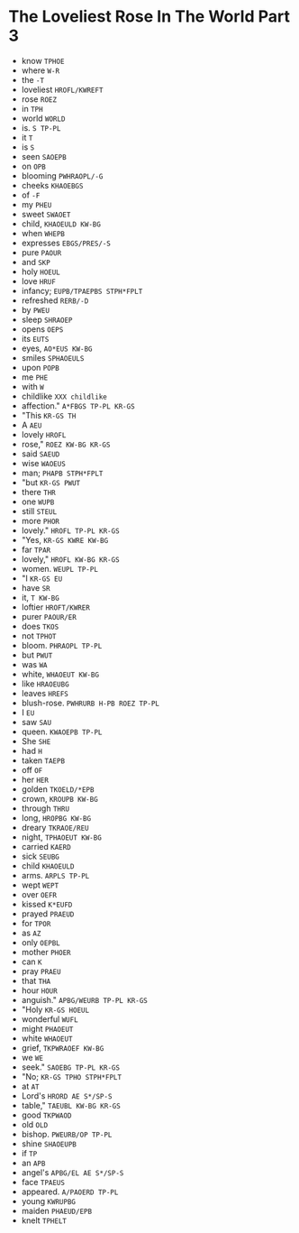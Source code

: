# The Loveliest Rose In The World Part 3

* know `TPHOE`
* where `W-R`
* the `-T`
* loveliest `HROFL/KWREFT`
* rose `ROEZ`
* in `TPH`
* world `WORLD`
* is. `S TP-PL`
* it `T`
* is `S`
* seen `SAOEPB`
* on `OPB`
* blooming `PWHRAOPL/-G`
* cheeks `KHAOEBGS`
* of `-F`
* my `PHEU`
* sweet `SWAOET`
* child, `KHAOEULD KW-BG`
* when `WHEPB`
* expresses `EBGS/PRES/-S`
* pure `PAOUR`
* and `SKP`
* holy `HOEUL`
* love `HRUF`
* infancy; `EUPB/TPAEPBS STPH*FPLT`
* refreshed `RERB/-D`
* by `PWEU`
* sleep `SHRAOEP`
* opens `OEPS`
* its `EUTS`
* eyes, `AO*EUS KW-BG`
* smiles `SPHAOEULS`
* upon `POPB`
* me `PHE`
* with `W`
* childlike `XXX childlike`
* affection." `A*FBGS TP-PL KR-GS`
* "This `KR-GS TH`
* A `AEU`
* lovely `HROFL`
* rose," `ROEZ KW-BG KR-GS`
* said `SAEUD`
* wise `WAOEUS`
* man; `PHAPB STPH*FPLT`
* "but `KR-GS PWUT`
* there `THR`
* one `WUPB`
* still `STEUL`
* more `PHOR`
* lovely." `HROFL TP-PL KR-GS`
* "Yes, `KR-GS KWRE KW-BG`
* far `TPAR`
* lovely," `HROFL KW-BG KR-GS`
* women. `WEUPL TP-PL`
* "I `KR-GS EU`
* have `SR`
* it, `T KW-BG`
* loftier `HROFT/KWRER`
* purer `PAOUR/ER`
* does `TKOS`
* not `TPHOT`
* bloom. `PHRAOPL TP-PL`
* but `PWUT`
* was `WA`
* white, `WHAOEUT KW-BG`
* like `HRAOEUBG`
* leaves `HREFS`
* blush-rose. `PWHRURB H-PB ROEZ TP-PL`
* I `EU`
* saw `SAU`
* queen. `KWAOEPB TP-PL`
* She `SHE`
* had `H`
* taken `TAEPB`
* off `OF`
* her `HER`
* golden `TKOELD/*EPB`
* crown, `KROUPB KW-BG`
* through `THRU`
* long, `HROPBG KW-BG`
* dreary `TKRAOE/REU`
* night, `TPHAOEUT KW-BG`
* carried `KAERD`
* sick `SEUBG`
* child `KHAOEULD`
* arms. `ARPLS TP-PL`
* wept `WEPT`
* over `OEFR`
* kissed `K*EUFD`
* prayed `PRAEUD`
* for `TPOR`
* as `AZ`
* only `OEPBL`
* mother `PHOER`
* can `K`
* pray `PRAEU`
* that `THA`
* hour `HOUR`
* anguish." `APBG/WEURB TP-PL KR-GS`
* "Holy `KR-GS HOEUL`
* wonderful `WUFL`
* might `PHAOEUT`
* white `WHAOEUT`
* grief, `TKPWRAOEF KW-BG`
* we `WE`
* seek." `SAOEBG TP-PL KR-GS`
* "No; `KR-GS TPHO STPH*FPLT`
* at `AT`
* Lord's `HRORD AE S*/SP-S`
* table," `TAEUBL KW-BG KR-GS`
* good `TKPWAOD`
* old `OLD`
* bishop. `PWEURB/OP TP-PL`
* shine `SHAOEUPB`
* if `TP`
* an `APB`
* angel's `APBG/EL AE S*/SP-S`
* face `TPAEUS`
* appeared. `A/PAOERD TP-PL`
* young `KWRUPBG`
* maiden `PHAEUD/EPB`
* knelt `TPHELT`
